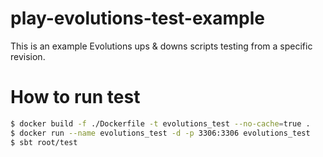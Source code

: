 # play-evolutions-test-example

This is an example Evolutions ups & downs scripts testing from a specific revision.

# How to run test

```sh
$ docker build -f ./Dockerfile -t evolutions_test --no-cache=true .
$ docker run --name evolutions_test -d -p 3306:3306 evolutions_test
$ sbt root/test
```
